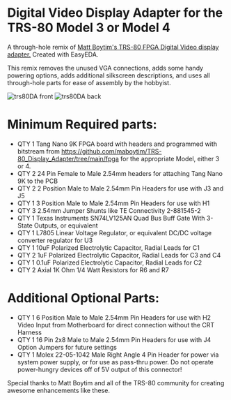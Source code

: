 # Digital Video Display Adapter for the TRS-80 Model 3 or Model 4
A through-hole remix of [Matt Boytim's TRS-80 FPGA Digital Video display adapter.](https://orionfans.com/oa254ec-series/) Created with EasyEDA.

This remix removes the unused VGA connections, adds some handy powering options, adds additional silkscreen descriptions, and uses all through-hole parts for ease of assembly by the hobbyist.

![trs80DA front](https://github.com/frnno967/trs-80-TH-display-adapter/assets/73573576/efe00a19-359f-412a-af09-5af16472b8fc)
![trs80DA back](https://github.com/frnno967/trs-80-TH-display-adapter/assets/73573576/4c5183c9-036c-4181-b482-37bf28f4ab27)


# Minimum Required parts:
* QTY 1 Tang Nano 9K FPGA board with headers and programmed with bitstream from https://github.com/maboytim/TRS-80_Display_Adapter/tree/main/fpga for the appropriate Model, either 3 or 4.
* QTY 2 24 Pin Female to Male 2.54mm headers for attaching Tang Nano 9K to the PCB
* QTY 2 2 Position Male to Male 2.54mm Pin Headers for use with J3 and J5
* QTY 1 3 Position Male to Male 2.54mm Pin Headers for use with H1
* QTY 3 2.54mm Jumper Shunts like TE Connectivity 2-881545-2
* QTY 1 Texas Instruments SN74LV125AN Quad Bus Buff Gate With 3-State Outputs, or equivalent
* QTY 1 L7805 Linear Voltage Regulator, or equivalent DC/DC voltage converter regulator for U3
* QTY 1 10uF Polarized Electrolytic Capacitor, Radial Leads for C1
* QTY 2 1uF Polarized Electrolytic Capacitor, Radial Leads for C3 and C4
* QTY 1 0.1uF Polarized Electrolytic Capacitor, Radial Leads for C2
* QTY 2 Axial 1K Ohm 1/4 Watt Resistors for R6 and R7

# Additional Optional Parts:
* QTY 1 6 Position Male to Male 2.54mm Pin Headers for use with H2 Video Input from Motherboard for direct connection without the CRT Harness
* QTY 1 16 Pin 2x8 Male to Male 2.54mm Pin Headers for use with J4 Option Jumpers for future settings
* QTY 1 Molex 22-05-1042 Male Right Angle 4 Pin Header for power via system power supply, or for use as pass-thru power. Do not operate power-hungry devices off of 5V output of this connector!

Special thanks to Matt Boytim and all of the TRS-80 community for creating awesome enhancements like these.
